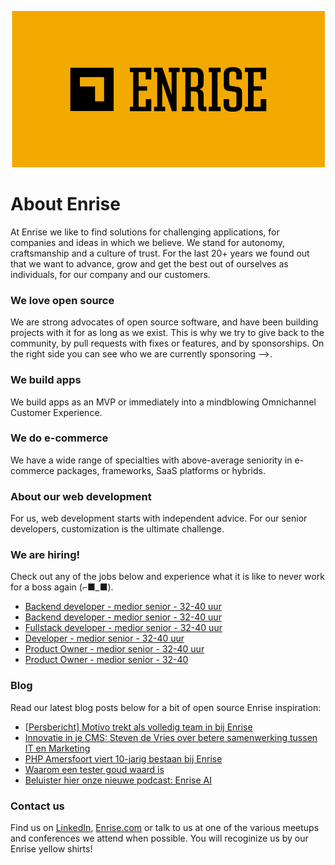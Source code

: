 <p align="center"><a href="https://enrise.com" target="_blank"><img src="https://github.com/enrise/.github/blob/master/images/logo.png?raw=true"></a></p>

# About Enrise

At Enrise we like to find solutions for challenging applications, for companies and ideas in which we believe. We stand for autonomy, craftsmanship and a culture of trust. For the last 20+ years we found out that we want to advance, grow and get the best out of ourselves as individuals, for our company and our customers.

### We love open source

We are strong advocates of open source software, and have been building projects with it for as long as we exist.
This is why we try to give back to the community, by pull requests with fixes or features, and by sponsorships.
On the right side you can see who we are currently sponsoring -->.

### We build apps
We build apps as an MVP or immediately into a mindblowing Omnichannel Customer Experience.

### We do e-commerce
We have a wide range of specialties with above-average seniority in e-commerce packages, frameworks, SaaS platforms or hybrids.

### About our web development
For us, web development starts with independent advice. For our senior developers, customization is the ultimate challenge.

### We are hiring!

Check out any of the jobs below and experience what it is like to never work for a boss again (⌐■_■).

<!-- JOB-LIST:START -->
- [Backend developer - medior  senior - 32-40 uur](https://jobs.enrise.com/developer-team-craft)
- [Backend developer - medior senior - 32-40 uur](https://jobs.enrise.com/backend-developer)
- [Fullstack developer - medior senior - 32-40 uur](https://jobs.enrise.com/fullstack-developer-team-quantum)
- [Developer - medior senior - 32-40 uur](https://jobs.enrise.com/fullstack-developer-team-hubble/nl)
- [Product Owner - medior senior - 32-40 uur](https://jobs.enrise.com/product-owner-team-quantum-2/nl)
- [Product Owner - medior senior - 32-40](https://jobs.enrise.com/product-owner-team-impact/nl)
<!-- JOB-LIST:END -->

### Blog

Read our latest blog posts below for a bit of open source Enrise inspiration:

<!-- POST-LIST:START -->
- [[Persbericht] Motivo trekt als volledig team in bij Enrise](https://enrise.com/2023/09/persbericht-motivo-trekt-als-volledig-team-in-bij-enrise/)
- [Innovatie in je CMS: Steven de Vries over betere samenwerking tussen IT en Marketing](https://enrise.com/2023/09/innovatie-in-je-cms/)
- [PHP Amersfoort viert 10-jarig bestaan bij Enrise](https://enrise.com/2023/09/php-amersfoort-viert-10-jarig-bestaan-bij-enrise/)
- [Waarom een tester goud waard is](https://enrise.com/2023/08/enrise-testspecialist/)
- [Beluister hier onze nieuwe podcast: Enrise AI](https://enrise.com/2023/08/enrise-ai-een-nieuwe-podcast-over-ai/)
<!-- POST-LIST:END -->

### Contact us

Find us on <a href="https://www.linkedin.com/company/enrise/" target="_blank">LinkedIn</a>, <a href="https://enrise.com" target="_blank">Enrise.com</a> or talk to us at one of the various meetups and conferences we attend when possible. You will recoginize us by our Enrise yellow shirts!
